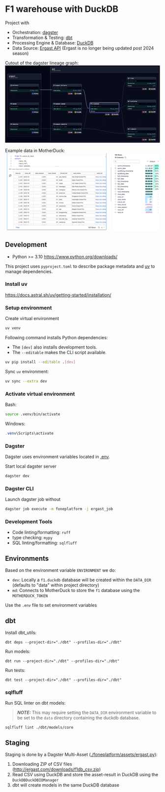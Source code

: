 # F1 warehouse with DuckDB

Project with
* Orchestration: [dagster](https://docs.dagster.io/)
* Transformation & Testing: [dbt](https://docs.getdbt.com/)
* Processing Engine & Database: [DuckDB](https://duckdb.org/)
* Data Source: [Ergast API](http://ergast.com/mrd/) (Ergast is no longer being updated post 2024 season)

Cutout of the dagster lineage graph:
![alt text](docs/dagster_lineage.png "dagster lineage")

Example data in MotherDuck:
![alt text](docs/motherduck.png "Motherduck")

## Development

* Python >= 3.10 https://www.python.org/downloads/

This project uses `pyproject.toml` to describe package metadata and [uv](https://github.com/astral-sh/uv) to manage dependencies.

### Install uv

https://docs.astral.sh/uv/getting-started/installation/

### Setup environment

Create virtual environment
```bash
uv venv
```

Following command installs Python dependencies:
* The `[dev]` also installs development tools.
* The `--editable` makes the CLI script available.
```bash
uv pip install --editable .[dev]
```

Sync `uv` environment:
```bash
uv sync --extra dev
```

### Activate virtual environment

Bash:
```bash
source .venv/bin/activate
```

Windows:
```powershell
.venv\Scripts\activate
```

### Dagster

Dagster uses environment variables located in [.env](.env).

Start local dagster server
```bash
dagster dev
```

### Dagster CLI

Launch dagster job without
```bash
dagster job execute -m foneplatform -j ergast_job
```

### Development Tools

* Code linting/formatting: `ruff`
* type checking: `mypy`
* SQL linting/formatting: `sqlfluff`


## Environments

Based on the environment variable `ENVIRONMENT` we do:

* `dev`: Locally a `f1.duckdb` database will be created within the `DATA_DIR` (defaults to "data" within project directory)
* `md`: Connects to MotherDuck to store the `f1` database using the `MOTHERDUCK_TOKEN`

Use the `.env` file to set environment variables


## dbt

Install dbt_utils:
```
dbt deps --project-dir="./dbt" --profiles-dir="./dbt"
```

Run models:
```
dbt run --project-dir="./dbt" --profiles-dir="./dbt"
```

Run tests:
```
dbt test --project-dir="./dbt" --profiles-dir="./dbt"
```

### sqlfluff

Run SQL linter on dbt models:
> **_NOTE:_** This may require setting the `DATA_DIR` environment variable to be set to the `data` directory containing the duckdb database.
```
sqlfluff lint ./dbt/models/core
```

## Staging

Staging is done by a Dagster Multi-Asset ([./foneplatform/assets/ergast.py](./foneplatform/assets/ergast.py)):
1. Downloading ZIP of CSV files (http://ergast.com/downloads/f1db_csv.zip)
1. Read CSV using DuckDB and store the asset-result in DuckDB using the `DuckDBDuckDBIOManager`
1. dbt will create models in the same DuckDB database
